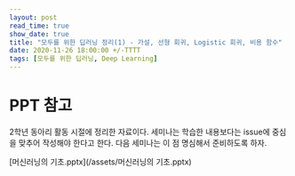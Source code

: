 ```yaml
---
layout: post
read_time: true
show_date: true
title: "모두를 위한 딥러닝 정리(1) - 가설, 선형 회귀, Logistic 회귀, 비용 함수"
date: 2020-11-26 18:00:00 +/-TTTT
tags: [모두를 위한 딥러닝, Deep Learning]
---
```

# PPT 참고
2학년 동아리 활동 시절에 정리한 자료이다.
세미나는 학습한 내용보다는 issue에 중심을 맞추어 작성해야 한다고 한다. 다음 세미나는 이 점 명심해서 준비하도록 하자.  

[머신러닝의 기초.pptx](/assets/머신러닝의 기초.pptx)
